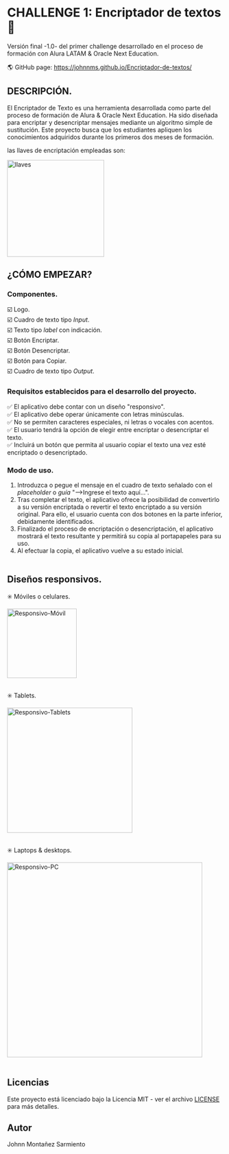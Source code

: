 # CHALLENGE 1: Encriptador de textos 🔐

Versión final -1.0- del primer challenge desarrollado en el proceso de formación con Alura LATAM & Oracle Next Education.

🌎​ GitHub page: https://johnnms.github.io/Encriptador-de-textos/

## DESCRIPCIÓN.
El Encriptador de Texto es una herramienta desarrollada como parte del proceso de formación de Alura & Oracle Next Education. 
Ha sido diseñada para encriptar y desencriptar mensajes mediante un algoritmo simple de sustitución. Este proyecto busca que
los estudiantes apliquen los conocimientos adquiridos durante los primeros dos meses de formación.

las llaves de encriptación empleadas son: 

<img width="226" alt="llaves" src="https://github.com/JohnnMS/Portafolio/assets/99614055/8edb9d77-e260-4768-81ef-243431584227">

## ¿CÓMO EMPEZAR?

### Componentes.
☑️ Logo. <br>
☑️ Cuadro de texto tipo *Input*. <br>
☑️ Texto tipo *label* con indicación. <br>
☑️ Botón Encriptar. <br>
☑️ Botón Desencriptar. <br>
☑️ Botón para Copiar. <br>
☑️ Cuadro de texto tipo *Output*. <br>

### Requisitos establecidos para el desarrollo del proyecto.
✅ El aplicativo debe contar con un diseño "responsivo". <br>
✅ El aplicativo debe operar únicamente con letras minúsculas. <br>
✅ No se permiten caracteres especiales, ni letras o vocales con acentos. <br>
✅ El usuario tendrá la opción de elegir entre encriptar o desencriptar el texto. <br>
✅ Incluirá un botón que permita al usuario copiar el texto una vez esté encriptado o desencriptado. <br>
 
### Modo de uso.

1. Introduzca o pegue el mensaje en el cuadro de texto señalado con el *placeholder* o *guía* "-->Ingrese el texto aquí...". <br>
2. Tras completar el texto, el aplicativo ofrece la posibilidad de convertirlo a su versión encriptada o revertir el texto
encriptado a su versión original. Para ello, el usuario cuenta con dos botones en la parte inferior, debidamente identificados. <br>
3. Finalizado el proceso de encriptación o desencriptación, el aplicativo mostrará el texto resultante y permitirá su copia al portapapeles para su uso. <br>
4. Al efectuar la copia, el aplicativo vuelve a su estado inicial. <br>
​
## Diseños responsivos.

✳️ Móviles o celulares.

<img width="162" alt="Responsivo-Móvil" src="https://github.com/JohnnMS/Portafolio/assets/99614055/20b956ee-8642-4c9a-a4df-cef24d8de6b9">
<br>
<br>

✳️ Tablets.

<img width="292" alt="Responsivo-Tablets" src="https://github.com/JohnnMS/Portafolio/assets/99614055/e16a3e67-d478-44a2-b9d6-9e6c3bd46848">
<br>
<br>

✳️ Laptops & desktops.

<img width="455" alt="Responsivo-PC" src="https://github.com/JohnnMS/Portafolio/assets/99614055/1dd1be0e-fd5f-4350-bf07-67d02f47e2b3">
<br>
<br>

## Licencias

Este proyecto está licenciado bajo la Licencia MIT - ver el archivo [LICENSE](LICENSE) para más detalles.

## Autor
Johnn Montañez Sarmiento

